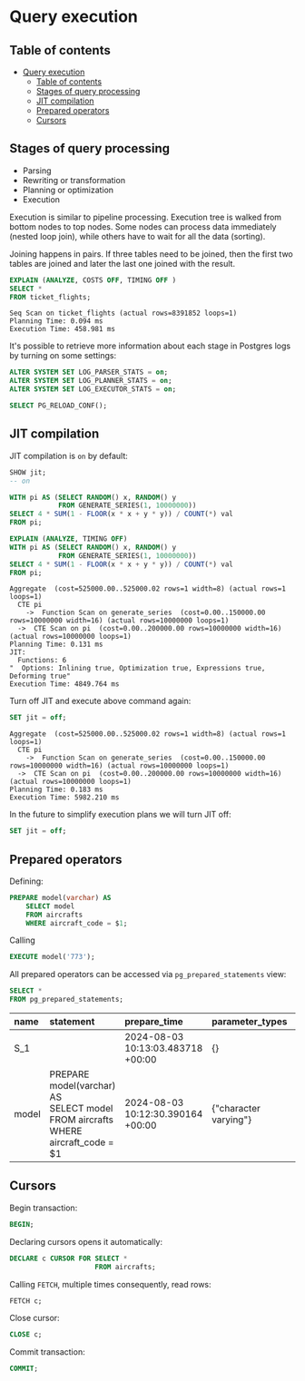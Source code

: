 # Query execution

## Table of contents

- [Query execution](#query-execution)
  - [Table of contents](#table-of-contents)
  - [Stages of query processing](#stages-of-query-processing)
  - [JIT compilation](#jit-compilation)
  - [Prepared operators](#prepared-operators)
  - [Cursors](#cursors)

## Stages of query processing

- Parsing
- Rewriting or transformation
- Planning or optimization
- Execution

Execution is similar to pipeline processing. Execution tree is walked from bottom nodes to top nodes. Some nodes can process data immediately (nested loop join), while others have to wait for all the data (sorting).

Joining happens in pairs. If three tables need to be joined, then the first two tables are joined and later the last one joined with the result.

```sql
EXPLAIN (ANALYZE, COSTS OFF, TIMING OFF )
SELECT *
FROM ticket_flights;
```

```console
Seq Scan on ticket_flights (actual rows=8391852 loops=1)
Planning Time: 0.094 ms
Execution Time: 458.981 ms
```

It's possible to retrieve more information about each stage in Postgres logs by turning on some settings:

```sql
ALTER SYSTEM SET LOG_PARSER_STATS = on;
ALTER SYSTEM SET LOG_PLANNER_STATS = on;
ALTER SYSTEM SET LOG_EXECUTOR_STATS = on;

SELECT PG_RELOAD_CONF();
```

## JIT compilation

JIT compilation is `on` by default:

```sql
SHOW jit;
-- on
```

```sql
WITH pi AS (SELECT RANDOM() x, RANDOM() y
            FROM GENERATE_SERIES(1, 10000000))
SELECT 4 * SUM(1 - FLOOR(x * x + y * y)) / COUNT(*) val
FROM pi;
```

```sql
EXPLAIN (ANALYZE, TIMING OFF)
WITH pi AS (SELECT RANDOM() x, RANDOM() y
            FROM GENERATE_SERIES(1, 10000000))
SELECT 4 * SUM(1 - FLOOR(x * x + y * y)) / COUNT(*) val
FROM pi;
```

```console
Aggregate  (cost=525000.00..525000.02 rows=1 width=8) (actual rows=1 loops=1)
  CTE pi
    ->  Function Scan on generate_series  (cost=0.00..150000.00 rows=10000000 width=16) (actual rows=10000000 loops=1)
  ->  CTE Scan on pi  (cost=0.00..200000.00 rows=10000000 width=16) (actual rows=10000000 loops=1)
Planning Time: 0.131 ms
JIT:
  Functions: 6
"  Options: Inlining true, Optimization true, Expressions true, Deforming true"
Execution Time: 4849.764 ms
```

Turn off JIT and execute above command again:

```sql
SET jit = off;
```

```console
Aggregate  (cost=525000.00..525000.02 rows=1 width=8) (actual rows=1 loops=1)
  CTE pi
    ->  Function Scan on generate_series  (cost=0.00..150000.00 rows=10000000 width=16) (actual rows=10000000 loops=1)
  ->  CTE Scan on pi  (cost=0.00..200000.00 rows=10000000 width=16) (actual rows=10000000 loops=1)
Planning Time: 0.183 ms
Execution Time: 5982.210 ms
```

In the future to simplify execution plans we will turn JIT off:

```sql
SET jit = off;
```

## Prepared operators

Defining:

```sql
PREPARE model(varchar) AS
    SELECT model
    FROM aircrafts
    WHERE aircraft_code = $1;
```

Calling

```sql
EXECUTE model('773');
```

All prepared operators can be accessed via `pg_prepared_statements` view:

```sql
SELECT *
FROM pg_prepared_statements;
```

| name  | statement                                                                                       | prepare_time                      | parameter_types       | result_types | from_sql | generic_plans | custom_plans |
| :---- | :---------------------------------------------------------------------------------------------- | :-------------------------------- | :-------------------- | :----------- | :------- | :------------ | :----------- |
| S_1   |                                                                                                 | 2024-08-03 10:13:03.483718 +00:00 | {}                    | null         | false    | 12            | 0            |
| model | PREPARE model\(varchar\) AS<br/> SELECT model<br/> FROM aircrafts<br/> WHERE aircraft_code = $1 | 2024-08-03 10:12:30.390164 +00:00 | {"character varying"} | {text}       | true     | 0             | 3            |

## Cursors

Begin transaction:

```sql
BEGIN;
```

Declaring cursors opens it automatically:

```sql
DECLARE c CURSOR FOR SELECT *
                     FROM aircrafts;
```

Calling `FETCH`, multiple times consequently, read rows:

```sql
FETCH c;
```

Close cursor:

```sql
CLOSE c;
```

Commit transaction:

```sql
COMMIT;
```
